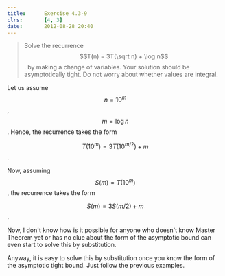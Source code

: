 ```yaml
---
title:      Exercise 4.3-9
clrs:       [4, 3]
date:       2012-08-28 20:40
---
```


>Solve the recurrence $$T(n) = 3T(\sqrt n) + \log n$$. by making a change of variables. Your solution should be asymptotically tight. Do not worry about whether values are integral.

Let us assume $$n = 10^m$$, $$m = \log n$$. Hence, the recurrence takes the form

$$T(10^m) = 3T(10^{m/2}) + m$$.

Now, assuming $$S(m) = T(10^m)$$, the recurrence takes the form

$$S(m) = 3S(m/2) + m$$.

Now, I don't know how is it possible for anyone who doesn't know Master Theorem yet or has no clue about the form of the asymptotic bound can even start to solve this by substitution.

Anyway, it is easy to solve this by substitution once you know the form of the asymptotic tight bound. Just follow the previous examples.